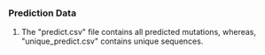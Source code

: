 ### Prediction Data
1. The "predict.csv" file contains all predicted mutations, whereas, "unique_predict.csv" contains unique sequences.
